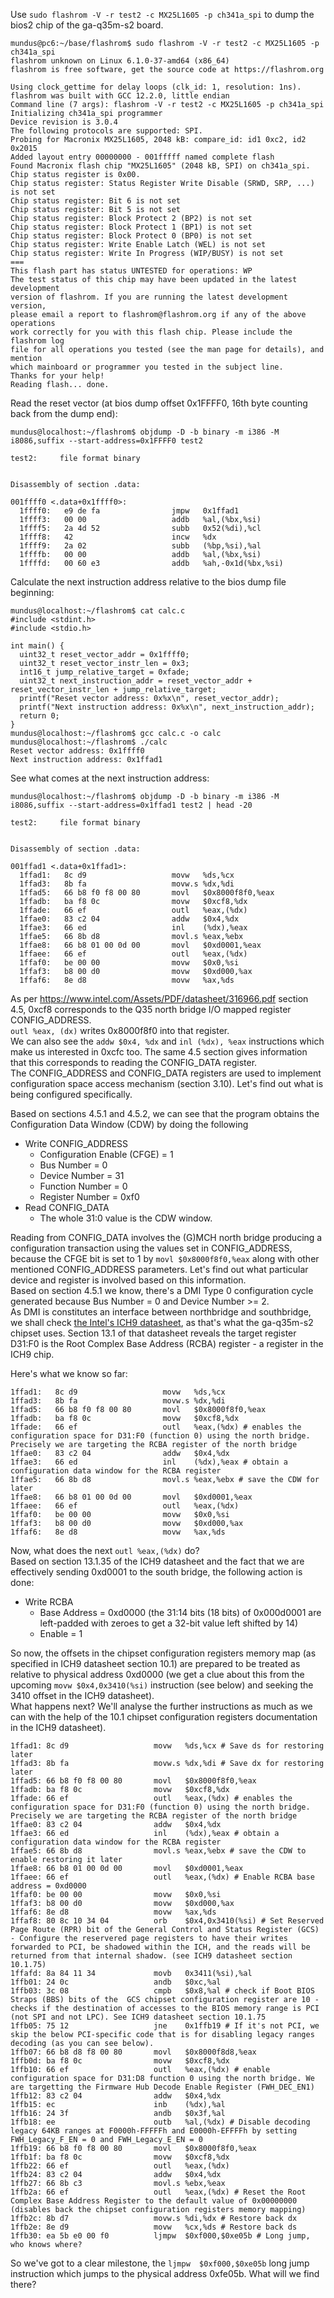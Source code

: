 Use `sudo flashrom -V -r test2 -c MX25L1605 -p ch341a_spi` to dump the bios2 chip of the ga-q35m-s2 board.

```
mundus@pc6:~/base/flashrom$ sudo flashrom -V -r test2 -c MX25L1605 -p ch341a_spi
flashrom unknown on Linux 6.1.0-37-amd64 (x86_64)
flashrom is free software, get the source code at https://flashrom.org

Using clock_gettime for delay loops (clk_id: 1, resolution: 1ns).
flashrom was built with GCC 12.2.0, little endian
Command line (7 args): flashrom -V -r test2 -c MX25L1605 -p ch341a_spi
Initializing ch341a_spi programmer
Device revision is 3.0.4
The following protocols are supported: SPI.
Probing for Macronix MX25L1605, 2048 kB: compare_id: id1 0xc2, id2 0x2015
Added layout entry 00000000 - 001fffff named complete flash
Found Macronix flash chip "MX25L1605" (2048 kB, SPI) on ch341a_spi.
Chip status register is 0x00.
Chip status register: Status Register Write Disable (SRWD, SRP, ...) is not set
Chip status register: Bit 6 is not set
Chip status register: Bit 5 is not set
Chip status register: Block Protect 2 (BP2) is not set
Chip status register: Block Protect 1 (BP1) is not set
Chip status register: Block Protect 0 (BP0) is not set
Chip status register: Write Enable Latch (WEL) is not set
Chip status register: Write In Progress (WIP/BUSY) is not set
===
This flash part has status UNTESTED for operations: WP
The test status of this chip may have been updated in the latest development
version of flashrom. If you are running the latest development version,
please email a report to flashrom@flashrom.org if any of the above operations
work correctly for you with this flash chip. Please include the flashrom log
file for all operations you tested (see the man page for details), and mention
which mainboard or programmer you tested in the subject line.
Thanks for your help!
Reading flash... done.
```

Read the reset vector (at bios dump offset 0x1FFFF0, 16th byte counting back from the dump end):
```
mundus@localhost:~/flashrom$ objdump -D -b binary -m i386 -M i8086,suffix --start-address=0x1FFFF0 test2
 
test2:     file format binary


Disassembly of section .data:

001ffff0 <.data+0x1ffff0>:
  1ffff0:	e9 de fa             	jmpw   0x1ffad1
  1ffff3:	00 00                	addb   %al,(%bx,%si)
  1ffff5:	2a 4d 52             	subb   0x52(%di),%cl
  1ffff8:	42                   	incw   %dx
  1ffff9:	2a 02                	subb   (%bp,%si),%al
  1ffffb:	00 00                	addb   %al,(%bx,%si)
  1ffffd:	00 60 e3             	addb   %ah,-0x1d(%bx,%si)

```

Calculate the next instruction address relative to the bios dump file beginning:
```
mundus@localhost:~/flashrom$ cat calc.c 
#include <stdint.h>
#include <stdio.h>

int main() {
  uint32_t reset_vector_addr = 0x1ffff0;
  uint32_t reset_vector_instr_len = 0x3;
  int16_t jump_relative_target = 0xfade;
  uint32_t next_instruction_addr = reset_vector_addr + reset_vector_instr_len + jump_relative_target;
  printf("Reset vector address: 0x%x\n", reset_vector_addr);
  printf("Next instruction address: 0x%x\n", next_instruction_addr);
  return 0;
}
mundus@localhost:~/flashrom$ gcc calc.c -o calc
mundus@localhost:~/flashrom$ ./calc
Reset vector address: 0x1ffff0
Next instruction address: 0x1ffad1
```

See what comes at the next instruction address:
```
mundus@localhost:~/flashrom$ objdump -D -b binary -m i386 -M i8086,suffix --start-address=0x1ffad1 test2 | head -20

test2:     file format binary


Disassembly of section .data:

001ffad1 <.data+0x1ffad1>:
  1ffad1:	8c d9                	movw   %ds,%cx
  1ffad3:	8b fa                	movw.s %dx,%di
  1ffad5:	66 b8 f0 f8 00 80    	movl   $0x8000f8f0,%eax
  1ffadb:	ba f8 0c             	movw   $0xcf8,%dx
  1ffade:	66 ef                	outl   %eax,(%dx)
  1ffae0:	83 c2 04             	addw   $0x4,%dx
  1ffae3:	66 ed                	inl    (%dx),%eax
  1ffae5:	66 8b d8             	movl.s %eax,%ebx
  1ffae8:	66 b8 01 00 0d 00    	movl   $0xd0001,%eax
  1ffaee:	66 ef                	outl   %eax,(%dx)
  1ffaf0:	be 00 00             	movw   $0x0,%si
  1ffaf3:	b8 00 d0             	movw   $0xd000,%ax
  1ffaf6:	8e d8                	movw   %ax,%ds
```

As per https://www.intel.com/Assets/PDF/datasheet/316966.pdf section 4.5, 0xcf8 corresponds to the Q35 north bridge I/O mapped register CONFIG_ADDRESS.   
`outl %eax, (dx)` writes 0x8000f8f0 into that register.  
We can also see the `addw $0x4, %dx` and `inl (%dx), %eax` instructions which make us interested in 0xcfc too. The same 4.5 section gives information that this corresponds to reading the CONFIG_DATA register.  
The CONFIG_ADDRESS and CONFIG_DATA registers are used to implement configuration space access mechanism (section 3.10). Let's find out what is being configured specifically.  

Based on sections 4.5.1 and 4.5.2, we can see that the program obtains the Configuration Data Window (CDW) by doing the following
- Write CONFIG_ADDRESS
  - Configuration Enable (CFGE) = 1
  - Bus Number = 0
  - Device Number = 31
  - Function Number = 0
  - Register Number = 0xf0 
- Read CONFIG_DATA
  - The whole 31:0 value is the CDW window.

Reading from CONFIG_DATA involves the (G)MCH north bridge producing a configuration transaction using the values set in CONFIG_ADDRESS, because the CFGE bit is set to 1 by `movl $0x8000f8f0,%eax` along with other mentioned CONFIG_ADDRESS parameters. Let's find out what particular device and register is involved based on this information.  
Based on section 4.5.1 we know, there's a DMI Type 0 configuration cycle generated because Bus Number = 0 and Device Number >= 2.    
As DMI is constitutes an interface between northbridge and southbridge, we shall check [the Intel's ICH9 datasheet](https://www.intel.com/content/dam/doc/datasheet/io-controller-hub-9-datasheet.pdf), as that's what the ga-q35m-s2 chipset uses. 
Section 13.1 of that datasheet reveals the target register D31:F0 is the Root Complex Base Address (RCBA) register - a register in the ICH9 chip.  

Here's what we know so far:
```
1ffad1:   8c d9                   movw   %ds,%cx
1ffad3:   8b fa                   movw.s %dx,%di
1ffad5:   66 b8 f0 f8 00 80       movl   $0x8000f8f0,%eax
1ffadb:   ba f8 0c                movw   $0xcf8,%dx
1ffade:   66 ef                   outl   %eax,(%dx) # enables the configuration space for D31:F0 (function 0) using the north bridge. Precisely we are targeting the RCBA register of the north bridge
1ffae0:   83 c2 04                addw   $0x4,%dx
1ffae3:   66 ed                   inl    (%dx),%eax # obtain a configuration data window for the RCBA register 
1ffae5:   66 8b d8                movl.s %eax,%ebx # save the CDW for later
1ffae8:   66 b8 01 00 0d 00       movl   $0xd0001,%eax
1ffaee:   66 ef                   outl   %eax,(%dx)                                                   
1ffaf0:   be 00 00                movw   $0x0,%si                                                     
1ffaf3:   b8 00 d0                movw   $0xd000,%ax                                              
1ffaf6:   8e d8                   movw   %ax,%ds
```

Now, what does the next `outl %eax,(%dx)` do?  
Based on section 13.1.35 of the ICH9 datasheet and the fact that we are effectively sending 0xd0001 to the south bridge, the following action is done:
- Write RCBA
  - Base Address = 0xd0000 (the 31:14 bits (18 bits) of 0x000d0001 are left-padded with zeroes to get a 32-bit value left shifted by 14)
  - Enable = 1 

So now, the offsets in the chipset configuration registers memory map (as specified in ICH9 datasheet section 10.1) are prepared to be treated as relative to physical address 0xd0000 (we get a clue about this from the upcoming `movw $0x4,0x3410(%si)` instruction (see below) and seeking the 3410 offset in the ICH9 datasheet).  
What happens next? We'll analyse the further instructions as much as we can with the help of the 10.1 chipset configuration registers documentation in the ICH9 datasheet).

```
1ffad1:	8c d9                	movw   %ds,%cx # Save ds for restoring later
1ffad3:	8b fa                	movw.s %dx,%di # Save dx for restoring later
1ffad5:	66 b8 f0 f8 00 80    	movl   $0x8000f8f0,%eax
1ffadb:	ba f8 0c             	movw   $0xcf8,%dx
1ffade: 66 ef                   outl   %eax,(%dx) # enables the configuration space for D31:F0 (function 0) using the north bridge. Precisely we are targeting the RCBA register of the north bridge
1ffae0: 83 c2 04                addw   $0x4,%dx
1ffae3: 66 ed                   inl    (%dx),%eax # obtain a configuration data window for the RCBA register
1ffae5: 66 8b d8                movl.s %eax,%ebx # save the CDW to enable restoring it later
1ffae8:	66 b8 01 00 0d 00    	movl   $0xd0001,%eax
1ffaee:	66 ef                	outl   %eax,(%dx) # Enable RCBA base address = 0xd0000
1ffaf0:	be 00 00             	movw   $0x0,%si 
1ffaf3:	b8 00 d0             	movw   $0xd000,%ax
1ffaf6:	8e d8                	movw   %ax,%ds
1ffaf8:	80 8c 10 34 04       	orb    $0x4,0x3410(%si) # Set Reserved Page Route (RPR) bit of the General Control and Status Register (GCS) - Configure the reservered page registers to have their writes forwarded to PCI, be shadowed within the ICH, and the reads will be returned from that internal shadow. (see ICH9 datasheet section 10.1.75)
1ffafd:	8a 84 11 34          	movb   0x3411(%si),%al
1ffb01:	24 0c                	andb   $0xc,%al
1ffb03:	3c 08                	cmpb   $0x8,%al # check if Boot BIOS Straps (BBS) bits of the  GCS chipset configuration register are 10 - checks if the destination of accesses to the BIOS memory range is PCI (not SPI and not LPC). See ICH9 datasheet section 10.1.75  
1ffb05:	75 12                	jne    0x1ffb19 # If it's not PCI, we skip the below PCI-specific code that is for disabling legacy ranges decoding (as you can see below).
1ffb07:	66 b8 d8 f8 00 80    	movl   $0x8000f8d8,%eax
1ffb0d:	ba f8 0c             	movw   $0xcf8,%dx
1ffb10:	66 ef                	outl   %eax,(%dx) # enable configuration space for D31:D8 function 0 using the north bridge. We are targetting the Firmware Hub Decode Enable Register (FWH_DEC_EN1)
1ffb12:	83 c2 04             	addw   $0x4,%dx
1ffb15:	ec                   	inb    (%dx),%al
1ffb16:	24 3f                	andb   $0x3f,%al
1ffb18:	ee                   	outb   %al,(%dx) # Disable decoding legacy 64KB ranges at F0000h-FFFFFh and E0000h-EFFFFh by setting FWH_Legacy_F_EN = 0 and FWH_Legacy_E_EN = 0
1ffb19:	66 b8 f0 f8 00 80    	movl   $0x8000f8f0,%eax
1ffb1f:	ba f8 0c             	movw   $0xcf8,%dx
1ffb22:	66 ef                	outl   %eax,(%dx) 
1ffb24:	83 c2 04             	addw   $0x4,%dx
1ffb27:	66 8b c3             	movl.s %ebx,%eax
1ffb2a:	66 ef                	outl   %eax,(%dx) # Reset the Root Complex Base Address Register to the default value of 0x00000000 (disables back the chipset configuration registers memory mapping)
1ffb2c:	8b d7                	movw.s %di,%dx # Restore back dx
1ffb2e:	8e d9                	movw   %cx,%ds # Restore back ds
1ffb30:	ea 5b e0 00 f0       	ljmpw  $0xf000,$0xe05b # Long jump, who knows where?
```

So we've got to a clear milestone, the `ljmpw  $0xf000,$0xe05b` long jump instruction which jumps to the physical address 0xfe05b. What will we find there? 
